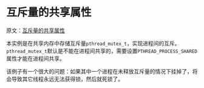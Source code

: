 # 互斥量的共享属性

原文：[互斥量的共享属性](https://blog.csdn.net/q1007729991/article/details/62235932)

本实例是在共享内存中存储互斥量`pthread_mutex_t`，实现进程间的互斥。
`pthread_mutex_t`默认是不能在进程间共享的，需要设置`PTHREAD_PROCESS_SHARED`属性才能在进程间共享。

该例子有一个很大的问题：如果其中一个进程在未释放互斥量的情况下挂掉了，将会导致其它线程永远无法获得锁，然后就死锁了。